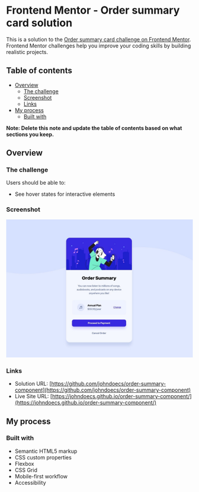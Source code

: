 # Frontend Mentor - Order summary card solution

This is a solution to the [Order summary card challenge on Frontend Mentor](https://www.frontendmentor.io/challenges/order-summary-component-QlPmajDUj). Frontend Mentor challenges help you improve your coding skills by building realistic projects. 

## Table of contents

- [Overview](#overview)
  - [The challenge](#the-challenge)
  - [Screenshot](#screenshot)
  - [Links](#links)
- [My process](#my-process)
  - [Built with](#built-with)

**Note: Delete this note and update the table of contents based on what sections you keep.**

## Overview

### The challenge

Users should be able to:

- See hover states for interactive elements

### Screenshot

![Desktop](./screenshot-desktop.jpeg)


### Links

- Solution URL: [https://github.com/johndoecs/order-summary-component](https://github.com/johndoecs/order-summary-component)
- Live Site URL: [https://johndoecs.github.io/order-summary-component/](https://johndoecs.github.io/order-summary-component/)

## My process

### Built with

- Semantic HTML5 markup
- CSS custom properties
- Flexbox
- CSS Grid
- Mobile-first workflow
- Accessibility